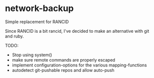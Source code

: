 # network-backup
Simple replacement for RANCID

Since RANCID is a bit rancid, I've decided to make an alternative with git and ruby.

TODO:
* Stop using system()
* make sure remote commands are properly escaped
* implement configuration-options for the various mapping-functions
* autodetect git-pushable repos and allow auto-push
